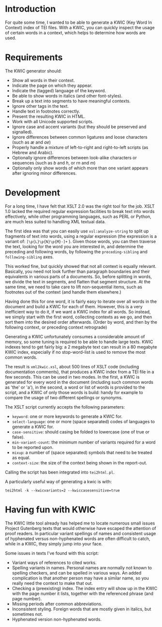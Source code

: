 # Introduction #

For quite some time, I wanted to be able to generate a KWIC (Key Word In Context) index of TEI files. With a KWIC, you can quickly inspect the usage of certain words in a context, which helps to determine how words are used.

# Requirements #

The KWIC generator should:

  * Show all words in their context.
  * Indicate the page on which they appear.
  * Indicate the (tagged) language of the keyword.
  * Be able to show words in italics (and other font-styles).
  * Break up a text into segments to have meaningful contexts.
  * Ignore other tags in the text.
  * Handle text in footnotes correctly.
  * Present the resulting KWIC in HTML.
  * Work with all Unicode supported scripts.
  * Ignore case and accent variants (but they should be preserved and signalled).
  * Ignore differences between common ligatures and loose characters (such as _æ_ and _ae_)
  * Properly handle a mixture of left-to-right and right-to-left scripts (as Hebrew and Arabic).
  * Optionally ignore differences between look-alike characters or sequences (such as _b_ and _h_, or _rn_ and _m_)
  * Optionally only show words of which more than one variant appears after ignoring minor differences.

# Development #

For a long time, I have felt that XSLT 2.0 was the right tool for the job. XSLT 1.0 lacked the required regular expression facilities to break text into words effectively, while other programming languages, such as PERL or Python, are much less suited to handling XML textual data.

The first idea was that you can easily use `xsl:analyze-string` to split up fragments of text into words, using a regular expression (the expression is a variant of: `[\p{L}\p{N}\p{M}-]+` ). Given those words, you can then traverse the text, looking for the word you are interested in, and determine the preceding and following words, by following the `preceding-sibling` and `following-sibling` axes.

This worked fine, but quickly showed that not all context is equally relevant. Basically, you need not look further than paragraph boundaries and their equivalents in various parts of a documents. So, before splitting in words, we divide the text in segments, and flatten that segment structure. At the same time, we need to take care to lift non-sequential items, such as footnotes out of the context (and handle them elsewhere.)

Having done this for one word, it is fairly easy to iterate over all words in the document and build a KWIC for each of them. However, this is a very inefficient way to do it, if we want a KWIC index for all words. So instead, we simply start with the first word, collecting contexts as we go, and then sort them into the desired order afterwards. (Order by word, and then by the following context, or preceding context retrograde)

Generating a KWIC unfortunately consumes a considerable amount of memory, so some tuning is required to be able to handle large texts. KWIC indexes tend to get fairly big: a 2 megabyte text can result in a 80 megabyte KWIC index, especially if no stop-word-list is used to remove the most common words.

The result is `xml2kwic.xsl`, about 500 lines of XSLT code (including documentation comments), that produces a KWIC index from a TEI file in a few seconds. This can be used in two modes. In the first, a KWIC is generated for every word in the document (including such common words as 'the' or 'a'), in the second, a word or list of words is provided to the script, and a KWIC of only those words is build: handy for example to compare the usage of two different spellings or synonyms.

The XSLT script currently accepts the following parameters:

- `keyword`: one or more keywords to generate a KWIC for.
- `select-language`: one or more (space separated) codes of languages to generate a KWIC for.
- `case-sensitive`: should casing be folded to lowercase (one of true or false).
- `min-variant-count`: the minimum number of variants required for a word to be reported upon.
- `mixup`: a number of (space separated) symbols that need to be treated as equal.
- `context-size`: the size of the context being shown in the report-out.

Calling the script has been integrated into `tei2html.pl`.

A particularly useful way of generating a kwic is with:

```tei2html -k --kwicvariants=2 --kwiccasesensitive=true```

# Having fun with KWIC #

The KWIC little tool already has helped me to locate numerous small issues Project Gutenberg texts that would otherwise have escaped the attention of proof readers. In particular variant spellings of names and consistent usage of hyphenated versus non-hyphenated words are often difficult to catch, while in a KWIC, they simply jump into your face.

Some issues in texts I've found with this script:

  * Variant ways of references to cited works.
  * Spelling variants in names. Personal names are normally not known to spelling checkers, and can be spelled in various ways. An added complication is that another person may have a similar name, so you really need the context to make that out.
  * Checking a (preexisting) index. The index entry will show up in the KWIC with the page number it lists, together with the referenced phrase (and page number).
  * Missing periods after common abbreviations.
  * Inconsistent styling. Foreign words that are mostly given in italics, but sometimes not.
  * Hyphenated version non-hyphenated words.
